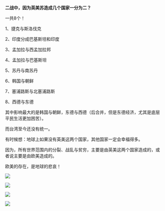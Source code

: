 **二战中，因为英美苏造成几个国家一分为二？**

一共8个！

1、捷克与斯洛伐克

2、印度分成巴基斯坦和印度

3、孟加拉与西孟加拉邦

4、孟加拉与巴基斯坦

5、苏丹与南苏丹

6、韩国与朝鲜

7、塞浦路斯与北塞浦路斯

8、西德与东德

其中影响最大的是韩国与朝鲜，东德与西德（后合并，但是东德经济，尤其是底层平民生活更加困苦）。

而台湾至今还没有统一。

有时候想：地球上如果没有英美这两个国家，其他国家一定会幸福得多。

因为，所有世界范围内的分裂、战乱与贫穷，主要是由英美这两个国家造成的，或者说主要是由欧美造成的。

欧美的存在，是地球的悲哀！

![](https://pic3.zhimg.com/v2-eccda89841033b6b66d5f2b942d6dfae_b.jpg)

![](https://pic2.zhimg.com/v2-7abea668ad88d50e16dc7b24b73e65dd_b.jpg)

![](https://pic3.zhimg.com/v2-e0509e63f0d347ed4d0e9f68f18dc54e_b.jpg)

![](https://pic1.zhimg.com/v2-2f50657439901c1b50e466a1a20aa124_b.jpg)